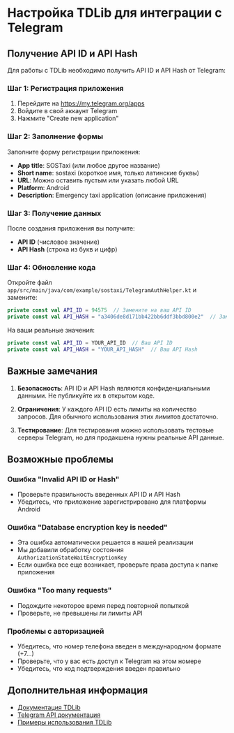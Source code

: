 # Настройка TDLib для интеграции с Telegram

## Получение API ID и API Hash

Для работы с TDLib необходимо получить API ID и API Hash от Telegram:

### Шаг 1: Регистрация приложения
1. Перейдите на https://my.telegram.org/apps
2. Войдите в свой аккаунт Telegram
3. Нажмите "Create new application"

### Шаг 2: Заполнение формы
Заполните форму регистрации приложения:
- **App title**: SOSTaxi (или любое другое название)
- **Short name**: sostaxi (короткое имя, только латинские буквы)
- **URL**: Можно оставить пустым или указать любой URL
- **Platform**: Android
- **Description**: Emergency taxi application (описание приложения)

### Шаг 3: Получение данных
После создания приложения вы получите:
- **API ID** (числовое значение)
- **API Hash** (строка из букв и цифр)

### Шаг 4: Обновление кода
Откройте файл `app/src/main/java/com/example/sostaxi/TelegramAuthHelper.kt` и замените:

```kotlin
private const val API_ID = 94575  // Замените на ваш API ID
private const val API_HASH = "a3406de8d171bb422bb6ddf3bbd800e2"  // Замените на ваш API Hash
```

На ваши реальные значения:

```kotlin
private const val API_ID = YOUR_API_ID  // Ваш API ID
private const val API_HASH = "YOUR_API_HASH"  // Ваш API Hash
```

## Важные замечания

1. **Безопасность**: API ID и API Hash являются конфиденциальными данными. Не публикуйте их в открытом коде.

2. **Ограничения**: У каждого API ID есть лимиты на количество запросов. Для обычного использования этих лимитов достаточно.

3. **Тестирование**: Для тестирования можно использовать тестовые серверы Telegram, но для продакшена нужны реальные API данные.

## Возможные проблемы

### Ошибка "Invalid API ID or Hash"
- Проверьте правильность введенных API ID и API Hash
- Убедитесь, что приложение зарегистрировано для платформы Android

### Ошибка "Database encryption key is needed"
- Эта ошибка автоматически решается в нашей реализации
- Мы добавили обработку состояния `AuthorizationStateWaitEncryptionKey`
- Если ошибка все еще возникает, проверьте права доступа к папке приложения

### Ошибка "Too many requests"
- Подождите некоторое время перед повторной попыткой
- Проверьте, не превышены ли лимиты API

### Проблемы с авторизацией
- Убедитесь, что номер телефона введен в международном формате (+7...)
- Проверьте, что у вас есть доступ к Telegram на этом номере
- Убедитесь, что код подтверждения введен правильно

## Дополнительная информация

- [Документация TDLib](https://core.telegram.org/tdlib)
- [Telegram API документация](https://core.telegram.org/api)
- [Примеры использования TDLib](https://github.com/tdlib/td/tree/master/example) 